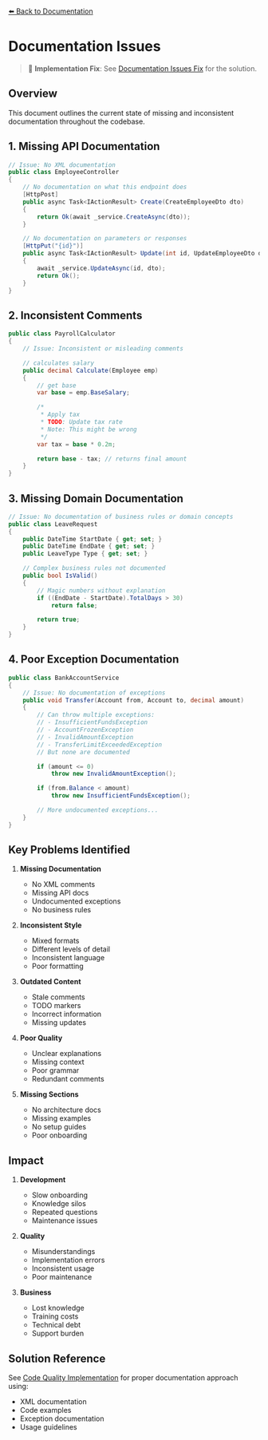 [⬅️ Back to Documentation](../../../README.md)

# Documentation Issues

> 🔧 **Implementation Fix**: See [Documentation Issues Fix](../CurrentStateIssues/documentation-issues-fix.md) for the solution.

## Overview
This document outlines the current state of missing and inconsistent documentation throughout the codebase.

## 1. Missing API Documentation

```csharp
// Issue: No XML documentation
public class EmployeeController
{
    // No documentation on what this endpoint does
    [HttpPost]
    public async Task<IActionResult> Create(CreateEmployeeDto dto)
    {
        return Ok(await _service.CreateAsync(dto));
    }

    // No documentation on parameters or responses
    [HttpPut("{id}")]
    public async Task<IActionResult> Update(int id, UpdateEmployeeDto dto)
    {
        await _service.UpdateAsync(id, dto);
        return Ok();
    }
}
```

## 2. Inconsistent Comments

```csharp
public class PayrollCalculator
{
    // Issue: Inconsistent or misleading comments

    // calculates salary
    public decimal Calculate(Employee emp)
    {
        // get base
        var base = emp.BaseSalary;

        /*
         * Apply tax
         * TODO: Update tax rate
         * Note: This might be wrong
         */
        var tax = base * 0.2m;

        return base - tax; // returns final amount
    }
}
```

## 3. Missing Domain Documentation

```csharp
// Issue: No documentation of business rules or domain concepts
public class LeaveRequest
{
    public DateTime StartDate { get; set; }
    public DateTime EndDate { get; set; }
    public LeaveType Type { get; set; }

    // Complex business rules not documented
    public bool IsValid()
    {
        // Magic numbers without explanation
        if ((EndDate - StartDate).TotalDays > 30)
            return false;

        return true;
    }
}
```

## 4. Poor Exception Documentation

```csharp
public class BankAccountService
{
    // Issue: No documentation of exceptions
    public void Transfer(Account from, Account to, decimal amount)
    {
        // Can throw multiple exceptions:
        // - InsufficientFundsException
        // - AccountFrozenException
        // - InvalidAmountException
        // - TransferLimitExceededException
        // But none are documented

        if (amount <= 0)
            throw new InvalidAmountException();

        if (from.Balance < amount)
            throw new InsufficientFundsException();

        // More undocumented exceptions...
    }
}
```

## Key Problems Identified

1. **Missing Documentation**
   - No XML comments
   - Missing API docs
   - Undocumented exceptions
   - No business rules

2. **Inconsistent Style**
   - Mixed formats
   - Different levels of detail
   - Inconsistent language
   - Poor formatting

3. **Outdated Content**
   - Stale comments
   - TODO markers
   - Incorrect information
   - Missing updates

4. **Poor Quality**
   - Unclear explanations
   - Missing context
   - Poor grammar
   - Redundant comments

5. **Missing Sections**
   - No architecture docs
   - Missing examples
   - No setup guides
   - Poor onboarding

## Impact

1. **Development**
   - Slow onboarding
   - Knowledge silos
   - Repeated questions
   - Maintenance issues

2. **Quality**
   - Misunderstandings
   - Implementation errors
   - Inconsistent usage
   - Poor maintenance

3. **Business**
   - Lost knowledge
   - Training costs
   - Technical debt
   - Support burden

## Solution Reference
See [Code Quality Implementation](../code-quality-implementation.md) for proper documentation approach using:
- XML documentation
- Code examples
- Exception documentation
- Usage guidelines